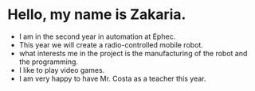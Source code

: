  # Hello, my name is Zakaria.
 
 * I am in the second year in automation at Ephec.
 * This year we will create a radio-controlled mobile robot.
 * what interests me in the project is the manufacturing of the robot and the programming.
 * I like to play video games.
 * I am very happy to have Mr. Costa as a teacher this year.
